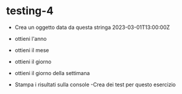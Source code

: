 # testing-4
- Crea un oggetto data da questa stringa 2023-03-01T13:00:00Z

- ottieni l'anno

- ottieni il mese

- ottieni il giorno

- ottieni il giorno della settimana

- Stampa i risultati sulla console -Crea dei test per questo esercizio